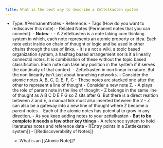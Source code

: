 ```yaml
---
Title: What is the best way to describe a Zettelkasten system
---
```


- Type: #PermanentNotes
		- Reference:
			- Tags (How do you want to rediscover this note):
			- Related Notes (Permanent notes that you can connect):
		- **Notes**:
			-
			- A Zettelkasten is a note taking cum thinking system in which, each note represents an atomic property or idea. Each note exist inside on chain of thought or logic and be used in other chains through the use of links.
			- It is a not a wiki, a topic based organization system, a hashtag based arrangement nor is it a linearly connectid notes. It is combination of these without the topic based classification. Each note can take any position in the system if it serves the continuity of that context.
			- Zettelkasten in non linear in nature. But the non linearity isn't just about branching networks.
			- Consider the atomic notes A, B, C, D, E, F, G
				- These notes are stacked one after the other to represent a line of thought
				- Consider a new note Z.
					- A plays the role of parent note in the line of thought
					- Z belongs in the same line of thought as A B C D E F G so Z sits after G. But there is a direct realtion between Z and E, a manual link must also inserted between the 2
					- Z can also be a gateway into a new line of thought where Z become a parent notes.
				- Each of the atomic notes has potential to grow in any direction. 
				- As you keep adding notes to your zettelkasten 
			- **But to be complete it needs a few other key things**
				- A reference system to hold literatures notes and reference data
				- [[Entry points in a Zettlekasten system]]
				- [[Rediscoverability of Notes]]
				
				
				
				
				
				
				
				
	- What is an [[Atomic Note]]? 